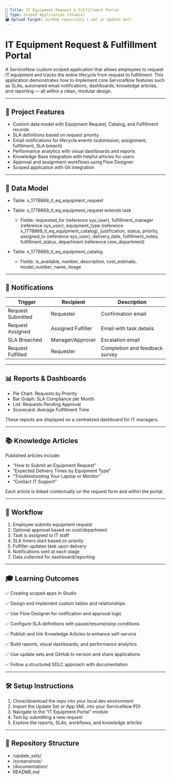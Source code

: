 ```yaml
---
📁 Title: IT Equipment Request & Fulfillment Portal
📌 Type: Scoped Application (Studio)
🗃 Upload Target: GitHub repository (.xml or Update Set)
---
```


# IT Equipment Request & Fulfillment Portal

A ServiceNow custom scoped application that allows employees to request IT equipment and tracks the entire lifecycle from request to fulfillment. This application demonstrates how to implement core ServiceNow features such as SLAs, automated email notifications, dashboards, knowledge articles, and reporting — all within a clean, modular design.

---

## 🚀 Project Features

- Custom data model with Equipment Request, Catalog, and Fulfillment records
- SLA definitions based on request priority
- Email notifications for lifecycle events (submission, assignment, fulfillment, SLA breach)
- Performance analytics with visual dashboards and reports
- Knowledge Base integration with helpful articles for users
- Approval and assignment workflows using Flow Designer
- Scoped application with Git integration

---

## 🧱 Data Model

- Table: x_1778869_it_eq_equipment_request
- Table: x_1778869_it_eq_equipment_request extends task

  - Fields: requested_for (reference sys_user), fulfillment_manager (reference sys_user), equipment_type (reference x_1778869_it_eq_equipment_catalog), justification, status, priority, assigned_to (reference sys_user), delivery_date, fulfillment_notes, fulfillment_status, department (reference cmn_department)

- Table: x_1778869_it_eq_equipment_catalog

  - Fields: is_available, number, description, cost_estimate, model_number, name, image

---

## 🔔 Notifications

| Trigger           | Recipient          | Description                    |
| ----------------- | ------------------ | ------------------------------ |
| Request Submitted | Requester          | Confirmation email             |
| Request Assigned  | Assigned Fulfiller | Email with task details        |
| SLA Breached      | Manager/Approver   | Escalation email               |
| Request Fulfilled | Requester          | Completion and feedback survey |

---

## 📊 Reports & Dashboards

- Pie Chart: Requests by Priority
- Bar Graph: SLA Compliance per Month
- List: Requests Pending Approval
- Scorecard: Average Fulfillment Time

These reports are displayed on a centralized dashboard for IT managers.

---

## 📚 Knowledge Articles

Published articles include:

- “How to Submit an Equipment Request”
- “Expected Delivery Times by Equipment Type”
- “Troubleshooting Your Laptop or Monitor”
- “Contact IT Support”

Each article is linked contextually on the request form and within the portal.

---

## 🔁 Workflow

1. Employee submits equipment request
2. Optional approval based on cost/department
3. Task is assigned to IT staff
4. SLA timers start based on priority
5. Fulfiller updates task upon delivery
6. Notifications sent at each stage
7. Data collected for dashboard/reporting

---

## 🎓 Learning Outcomes

✅ Creating scoped apps in Studio

✅ Design and implement custom tables and relationships

✅ Use Flow Designer for notification and approval logic

✅ Configure SLA definitions with pause/resume/stop conditions

✅ Publish and link Knowledge Articles to enhance self-service

✅ Build reports, visual dashboards, and performance analytics

✅ Use update sets and GitHub to version and share applications

✅ Follow a structured SDLC approach with documentation

---

## 🛠 Setup Instructions

1. Clone/download the repo into your local dev environment
2. Import the Update Set or App XML into your ServiceNow PDI
3. Navigate to the “IT Equipment Portal” module
4. Test by submitting a new request
5. Explore the reports, SLAs, workflows, and knowledge articles

---

## 📂 Repository Structure

- /update_sets/
- /screenshots/
- /documentation/
- README.md
